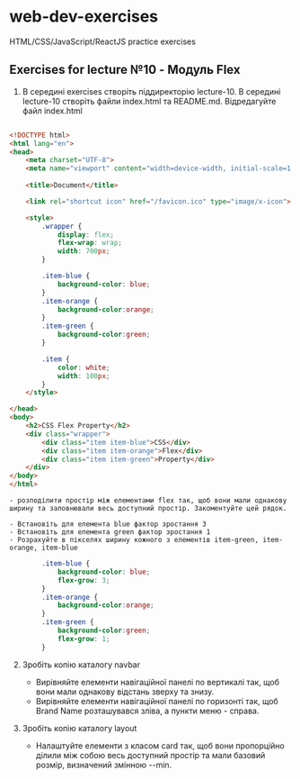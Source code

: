 # web-dev-exercises
HTML/CSS/JavaScript/ReactJS practice exercises
## Exercises for lecture №10 - Модуль Flex

1. В середині exercises створіть піддиректорію lecture-10. В середині lecture-10 створіть файли index.html та README.md. Відредагуйте файл index.html

```html

<!DOCTYPE html>
<html lang="en">
<head>
    <meta charset="UTF-8">
    <meta name="viewport" content="width=device-width, initial-scale=1.0">
    
    <title>Document</title>

	<link rel="shortcut icon" href="/favicon.ico" type="image/x-icon">

    <style>
        .wrapper {
            display: flex;
            flex-wrap: wrap;
            width: 700px;
        }

        .item-blue {
            background-color: blue;
        }
        .item-orange {
            background-color:orange;  
        }
        .item-green {
            background-color:green;
        }

        .item {
            color: white;
            width: 100px;
        }
    </style>

</head>
<body>
    <h2>CSS Flex Property</h2>
    <div class="wrapper">
        <div class="item item-blue">CSS</div>
        <div class="item item-orange">Flex</div>
        <div class="item item-green">Property</div>
    </div>
</body>
</html>

```
    - розподілити простір між елементами flex так, щоб вони мали однакову ширину та заповнювали весь доступний простір. Закоментуйте цей рядок.

    - Встановіть для елемента blue фактор зростання 3
    - Встановіть для елемента green фактор зростання 1
    - Розрахуйте в пікселях ширину кожного з елементів item-green, item-orange, item-blue
```css
        .item-blue {
            background-color: blue;
            flex-grow: 3;
        }
        .item-orange {
            background-color:orange;  
        }
        .item-green {
            background-color:green;
            flex-grow: 1;
        }
```

2. Зробіть копію каталогу navbar
    - Вирівняйте елементи навігаційної панелі по вертикалі так, щоб вони мали однакову відстань зверху та знизу.
    - Вирівняйте елементи навігаційної панелі по горизонті так, щоб Brand Name розташувався зліва, а пункти меню - справа. 


3. Зробіть копію каталогу layout
    - Налаштуйте елементи з класом card так, щоб вони пропорційно ділили між собою весь доступний простір та мали базовий розмір, визначений змінною --min.
